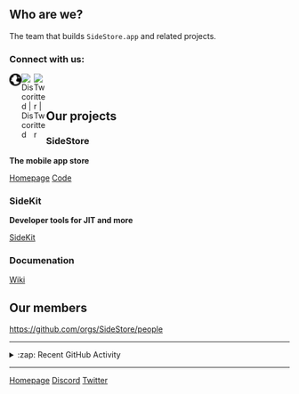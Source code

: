 <!-- 
Docs: How to use GitHub README and actions to auto-generate embedded content.
https://github.com/anuraghazra/github-readme-stats
https://www.youtube.com/watch?v=n6d4KHSKqGk
https://github.com/rahuldkjain/github-profile-readme-generator
 -->

## Who are we?

The team that builds `SideStore.app` and related projects.

### Connect with us:

<!--
[![Website](https://img.shields.io/website?label=sidestore.io&style=for-the-badge&url=https://sidestore.io)](https://sidestore.io)
[![Twitter Follow](https://img.shields.io/twitter/follow/sidestore_io?color=1DA1F2&logo=twitter&style=for-the-badge)](https://twitter.com/intent/follow?original_referer=https%3A%2F%2Fgithub.com%2Fsidestore&screen_name=sidestore)
[![GitHub Followers](https://img.shields.io/github/followers/sidestore?style=for-the-badge)]()
[![GitHub Sponsors](https://img.shields.io/github/sponsors/sidestore?style=for-the-badge
)]() 
-->

[<img align="left" alt="sidestore.io" width="22px" src="https://raw.githubusercontent.com/iconic/open-iconic/master/svg/globe.svg" />][website]
[<img align="left" alt="Discord | Discord" width="22px" src="https://cdn.jsdelivr.net/npm/simple-icons@v3/icons/discord.svg" />][discord]
[<img align="left" alt="Twitter | Twitter" width="22px" src="https://cdn.jsdelivr.net/npm/simple-icons@v3/icons/twitter.svg" />][twitter]

<br />
<br />

## Our projects

### SideStore

__The mobile app store__

[Homepage][website]
[Code][git.sidestore]

### SideKit

__Developer tools for JIT and more__

[SideKit][git.sidekit]

### Documenation

[Wiki][wiki]

## Our members

https://github.com/orgs/SideStore/people

---

<details>
  <summary>:zap: Recent GitHub Activity</summary>

<!--START_SECTION:activity-->
1. ❗️ Opened issue [#292](https://github.com/SideStore/SideStore/issues/292) in [SideStore/SideStore](https://github.com/SideStore/SideStore)
2. 🗣 Commented on [#289](https://github.com/SideStore/SideStore/issues/289) in [SideStore/SideStore](https://github.com/SideStore/SideStore)
3. 🗣 Commented on [#289](https://github.com/SideStore/SideStore/issues/289) in [SideStore/SideStore](https://github.com/SideStore/SideStore)
4. ❗️ Closed issue [#289](https://github.com/SideStore/SideStore/issues/289) in [SideStore/SideStore](https://github.com/SideStore/SideStore)
5. 🗣 Commented on [#289](https://github.com/SideStore/SideStore/issues/289) in [SideStore/SideStore](https://github.com/SideStore/SideStore)
6. 🗣 Commented on [#288](https://github.com/SideStore/SideStore/issues/288) in [SideStore/SideStore](https://github.com/SideStore/SideStore)
7. ❗️ Closed issue [#291](https://github.com/SideStore/SideStore/issues/291) in [SideStore/SideStore](https://github.com/SideStore/SideStore)
8. ❗️ Opened issue [#291](https://github.com/SideStore/SideStore/issues/291) in [SideStore/SideStore](https://github.com/SideStore/SideStore)
9. 🗣 Commented on [#290](https://github.com/SideStore/SideStore/issues/290) in [SideStore/SideStore](https://github.com/SideStore/SideStore)
10. 🗣 Commented on [#290](https://github.com/SideStore/SideStore/issues/290) in [SideStore/SideStore](https://github.com/SideStore/SideStore)
11. ❗️ Closed issue [#290](https://github.com/SideStore/SideStore/issues/290) in [SideStore/SideStore](https://github.com/SideStore/SideStore)
12. ❗️ Opened issue [#290](https://github.com/SideStore/SideStore/issues/290) in [SideStore/SideStore](https://github.com/SideStore/SideStore)
13. 🗣 Commented on [#289](https://github.com/SideStore/SideStore/issues/289) in [SideStore/SideStore](https://github.com/SideStore/SideStore)
14. ❗️ Opened issue [#289](https://github.com/SideStore/SideStore/issues/289) in [SideStore/SideStore](https://github.com/SideStore/SideStore)
15. 🗣 Commented on [#284](https://github.com/SideStore/SideStore/issues/284) in [SideStore/SideStore](https://github.com/SideStore/SideStore)
16. 🗣 Commented on [#288](https://github.com/SideStore/SideStore/issues/288) in [SideStore/SideStore](https://github.com/SideStore/SideStore)
17. 🗣 Commented on [#278](https://github.com/SideStore/SideStore/issues/278) in [SideStore/SideStore](https://github.com/SideStore/SideStore)
18. 🗣 Commented on [#288](https://github.com/SideStore/SideStore/issues/288) in [SideStore/SideStore](https://github.com/SideStore/SideStore)
19. 💪 Opened PR [#288](https://github.com/SideStore/SideStore/pull/288) in [SideStore/SideStore](https://github.com/SideStore/SideStore)
20. ❗️ Closed issue [#287](https://github.com/SideStore/SideStore/issues/287) in [SideStore/SideStore](https://github.com/SideStore/SideStore)
<!--END_SECTION:activity-->

</details>

---

[Homepage][patreon] [Discord][discord] [Twitter][twitter]

<!--
- [Patreon][patreon]
- [OpenCollective][opencollective]
- [YouTube][youtube]
-->

[website]: https://sidestore.io
[wiki]: https://wiki.sidestore.io
[twitter]: https://twitter.com/sidestore_io
[discord]: https://discord.gg/CacsuuzsBq
[youtube]: https://youtube.com/TODO
[patreon]: https://www.patreon.com/SideStore
[opencollective]: https://opencollective.com/TODO
[git.sidestore]: https://github.com/SideStore/SideStore/
[git.sidekit]: https://github.com/SideStore/SideKit

